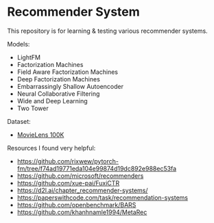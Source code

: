 # Recommender System
This repository is for learning & testing various recommender systems.

Models:
- LightFM
- Factorization Machines
- Field Aware Factorization Machines
- Deep Factorization Machines
- Embarrassingly Shallow Autoencoder
- Neural Collaborative Filtering
- Wide and Deep Learning
- Two Tower


Dataset:
- [MovieLens 100K](https://grouplens.org/datasets/movielens/100k/)


Resources I found very helpful:
- <https://github.com/rixwew/pytorch-fm/tree/f74ad19771eda104e99874d19dc892e988ec53fa>
- <https://github.com/microsoft/recommenders>
- <https://github.com/xue-pai/FuxiCTR>
- <https://d2l.ai/chapter_recommender-systems/>
- <https://paperswithcode.com/task/recommendation-systems>
- <https://github.com/openbenchmark/BARS>
- <https://github.com/khanhnamle1994/MetaRec>
